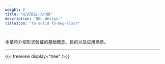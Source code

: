 ```yaml
---
weight: 2
title: "形式验证-入门篇"
description: "HDL design."
titleIcon: "fa-solid fa-bug-slash"

---
```


本章将介绍形式验证的基础概念、目的以及应用场景。

---

{{< treeview
  display="tree"
/>}}
